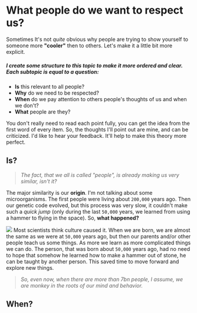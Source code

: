 # What people do we want to respect us?
Sometimes It's not *quite* obvious why people are trying to show yourself to someone more **"cooler"** then to others. Let's make it a little bit more explicit. 
##### I create some structure to this topic to make it more ordered and clear. Each subtopic is equal to a question:
* **Is** this relevant to all people?
* **Why** do we need to be respected?
* **When** do we pay attention to others people's thoughts of us and when we don't?
* **What** people are they?

You don't really need to read each point fully, you can get the idea from the first word of every item. So, the thoughts I'll point out are mine, and can be criticized. I'd like to hear your feedback. It'll help to make this theory more perfect.

## **Is?**
> *The fact, that we all is called "people", is already making us very similar, isn't it?*

The major similarity is our **origin**. I'm not talking about some microorganisms. The first people were living about `200,000` years ago. Then our genetic code evolved, but this process was very slow, it couldn't make such a *quick jump* (only during the last `50,000` years, we learned from using a hammer to flying in the space). So, **what happened?**

![](http://miovision.com/wp-content/uploads/2013/07/technology-growth.png)
Most scientists think culture caused it. When we are born, we are almost the same as we were at `50,000` years ago, but then our parents and/or other people teach us some things. As more we learn as more complicated things we can do. The person, that was born about `50,000` years ago, had no need to hope that somehow he learned how to make a hammer out of stone, he can be taught by another person. This saved time to move forward and explore new things.

> *So, even now, when there are more than 7bn people, I assume, we are monkey in the roots of our mind and behavior.*


## **When?**

